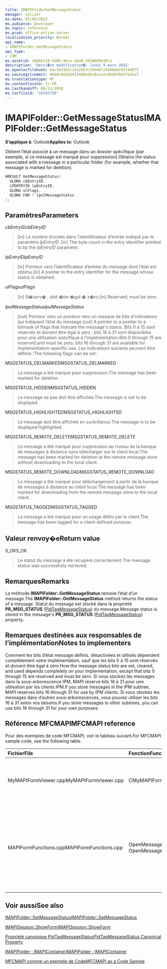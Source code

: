 ```yaml
---
title: IMAPIFolderGetMessageStatus
manager: soliver
ms.date: 03/09/2015
ms.audience: Developer
ms.topic: reference
ms.prod: office-online-server
localization_priority: Normal
api_name:
- IMAPIFolder.GetMessageStatus
api_type:
- COM
ms.assetid: 3ddbb129-5d6b-4eca-aba0-3620609ed0c1
description: 'Derni�re modification�: lundi 9 mars 2015'
ms.openlocfilehash: bac363183c15a2d53c15b46724266b6cb5744075
ms.sourcegitcommit: 9d60cd82b5413446e5bc8ace2cd689f683fb41a7
ms.translationtype: MT
ms.contentlocale: fr-FR
ms.lasthandoff: 06/11/2018
ms.locfileid: "19783736"
---
```

# <a name="imapifoldergetmessagestatus"></a><span data-ttu-id="a2e2e-103">IMAPIFolder::GetMessageStatus</span><span class="sxs-lookup"><span data-stu-id="a2e2e-103">IMAPIFolder::GetMessageStatus</span></span>

  
  
<span data-ttu-id="a2e2e-104">**S’applique à**: Outlook</span><span class="sxs-lookup"><span data-stu-id="a2e2e-104">**Applies to**: Outlook</span></span> 
  
<span data-ttu-id="a2e2e-105">Obtient l’état associé à un message dans un dossier spécifique (par exemple, si ce message est marqué pour suppression).</span><span class="sxs-lookup"><span data-stu-id="a2e2e-105">Obtains the status associated with a message in a particular folder (for example, whether that message is marked for deletion).</span></span>
  
```cpp
HRESULT GetMessageStatus(
  ULONG cbEntryID,
  LPENTRYID lpEntryID,
  ULONG ulFlags,
  ULONG FAR * lpulMessageStatus
);
```

## <a name="parameters"></a><span data-ttu-id="a2e2e-106">Paramètres</span><span class="sxs-lookup"><span data-stu-id="a2e2e-106">Parameters</span></span>

 <span data-ttu-id="a2e2e-107">_cbEntryID_</span><span class="sxs-lookup"><span data-stu-id="a2e2e-107">_cbEntryID_</span></span>
  
> <span data-ttu-id="a2e2e-108">[in] Le nombre d’octets dans l’identificateur d’entrée indiqué par le paramètre _lpEntryID_ .</span><span class="sxs-lookup"><span data-stu-id="a2e2e-108">[in] The byte count in the entry identifier pointed to by the  _lpEntryID_ parameter.</span></span> 
    
 <span data-ttu-id="a2e2e-109">_lpEntryID_</span><span class="sxs-lookup"><span data-stu-id="a2e2e-109">_lpEntryID_</span></span>
  
> <span data-ttu-id="a2e2e-110">[in] Pointeur vers l’identificateur d’entrée du message dont l’état est obtenu.</span><span class="sxs-lookup"><span data-stu-id="a2e2e-110">[in] A pointer to the entry identifier for the message whose status is obtained.</span></span>
    
 <span data-ttu-id="a2e2e-111">_ulFlags_</span><span class="sxs-lookup"><span data-stu-id="a2e2e-111">_ulFlags_</span></span>
  
> <span data-ttu-id="a2e2e-112">[in] R�serv� ; doit �tre �gal � z�ro.</span><span class="sxs-lookup"><span data-stu-id="a2e2e-112">[in] Reserved; must be zero.</span></span>
    
 <span data-ttu-id="a2e2e-113">_lpulMessageStatus_</span><span class="sxs-lookup"><span data-stu-id="a2e2e-113">_lpulMessageStatus_</span></span>
  
> <span data-ttu-id="a2e2e-114">[out] Pointeur vers un pointeur vers un masque de bits d’indicateurs qui indiquent l’état du message.</span><span class="sxs-lookup"><span data-stu-id="a2e2e-114">[out] A pointer to a pointer to a bitmask of flags that indicate the message's status.</span></span> <span data-ttu-id="a2e2e-115">Bits 0 à 15 sont réservés et doivent être égal à zéro ; bits 16 à 31 sont disponibles pour une utilisation spécifique à l’implémentation.</span><span class="sxs-lookup"><span data-stu-id="a2e2e-115">Bits 0 through 15 are reserved and must be zero; bits 16 through 31 are available for implementation-specific use.</span></span> <span data-ttu-id="a2e2e-116">Les indicateurs suivants peuvent être définis :</span><span class="sxs-lookup"><span data-stu-id="a2e2e-116">The following flags can be set:</span></span>
    
<span data-ttu-id="a2e2e-117">MSGSTATUS_DELMARKED</span><span class="sxs-lookup"><span data-stu-id="a2e2e-117">MSGSTATUS_DELMARKED</span></span> 
  
> <span data-ttu-id="a2e2e-118">Le message a été marqué pour suppression.</span><span class="sxs-lookup"><span data-stu-id="a2e2e-118">The message has been marked for deletion.</span></span>
    
<span data-ttu-id="a2e2e-119">MSGSTATUS_HIDDEN</span><span class="sxs-lookup"><span data-stu-id="a2e2e-119">MSGSTATUS_HIDDEN</span></span> 
  
> <span data-ttu-id="a2e2e-120">Le message ne pas doit être affichée.</span><span class="sxs-lookup"><span data-stu-id="a2e2e-120">The message is not to be displayed.</span></span> 
    
<span data-ttu-id="a2e2e-121">MSGSTATUS_HIGHLIGHTED</span><span class="sxs-lookup"><span data-stu-id="a2e2e-121">MSGSTATUS_HIGHLIGHTED</span></span> 
  
> <span data-ttu-id="a2e2e-122">Le message doit être affichée en surbrillance.</span><span class="sxs-lookup"><span data-stu-id="a2e2e-122">The message is to be displayed highlighted.</span></span>
    
<span data-ttu-id="a2e2e-123">MSGSTATUS_REMOTE_DELETE</span><span class="sxs-lookup"><span data-stu-id="a2e2e-123">MSGSTATUS_REMOTE_DELETE</span></span> 
  
> <span data-ttu-id="a2e2e-124">Le message a été marqué pour suppression au niveau de la banque de messages à distance sans télécharger sur le client local.</span><span class="sxs-lookup"><span data-stu-id="a2e2e-124">The message has been marked for deletion at the remote message store without downloading to the local client.</span></span>
    
<span data-ttu-id="a2e2e-125">MSGSTATUS_REMOTE_DOWNLOAD</span><span class="sxs-lookup"><span data-stu-id="a2e2e-125">MSGSTATUS_REMOTE_DOWNLOAD</span></span> 
  
> <span data-ttu-id="a2e2e-126">Le message a été marqué pour téléchargement à partir de la banque de messages à distance au client local.</span><span class="sxs-lookup"><span data-stu-id="a2e2e-126">The message has been marked for downloading from the remote message store to the local client.</span></span>
    
<span data-ttu-id="a2e2e-127">MSGSTATUS_TAGGED</span><span class="sxs-lookup"><span data-stu-id="a2e2e-127">MSGSTATUS_TAGGED</span></span> 
  
> <span data-ttu-id="a2e2e-128">Le message a été marqué pour un usage défini par le client.</span><span class="sxs-lookup"><span data-stu-id="a2e2e-128">The message has been tagged for a client-defined purpose.</span></span>
    
## <a name="return-value"></a><span data-ttu-id="a2e2e-129">Valeur renvoy�e</span><span class="sxs-lookup"><span data-stu-id="a2e2e-129">Return value</span></span>

<span data-ttu-id="a2e2e-130">S_OK</span><span class="sxs-lookup"><span data-stu-id="a2e2e-130">S_OK</span></span> 
  
> <span data-ttu-id="a2e2e-131">Le statut du message a été récupéré correctement.</span><span class="sxs-lookup"><span data-stu-id="a2e2e-131">The message status was successfully retrieved.</span></span>
    
## <a name="remarks"></a><span data-ttu-id="a2e2e-132">Remarques</span><span class="sxs-lookup"><span data-stu-id="a2e2e-132">Remarks</span></span>

<span data-ttu-id="a2e2e-133">La méthode **IMAPIFolder::GetMessageStatus** renvoie l’état d’un message.</span><span class="sxs-lookup"><span data-stu-id="a2e2e-133">The **IMAPIFolder::GetMessageStatus** method returns the status of a message.</span></span> <span data-ttu-id="a2e2e-134">Statut du message est stocké dans la propriété **PR_MSG_STATUS** ([PidTagMessageStatus](pidtagmessagestatus-canonical-property.md)) du message.</span><span class="sxs-lookup"><span data-stu-id="a2e2e-134">Message status is stored in the message's **PR_MSG_STATUS** ([PidTagMessageStatus](pidtagmessagestatus-canonical-property.md)) property.</span></span> 
  
## <a name="notes-to-implementers"></a><span data-ttu-id="a2e2e-135">Remarques destinées aux responsables de l’implémentation</span><span class="sxs-lookup"><span data-stu-id="a2e2e-135">Notes to implementers</span></span>

<span data-ttu-id="a2e2e-136">Comment les bits d’état message définis, désactivées et utilisés dépendent complètement votre implémentation, sauf que les bits 0 à 15 sont réservés et doivent être égal à zéro.</span><span class="sxs-lookup"><span data-stu-id="a2e2e-136">How the message status bits are set, cleared, and used depends completely on your implementation, except that bits 0 through 15 are reserved and must be zero.</span></span> <span data-ttu-id="a2e2e-137">Si vous stockez les messages dans la sous-arborescence IPM, MAPI réserve bits 16 à 31 pour une utilisation par les clients IPM.</span><span class="sxs-lookup"><span data-stu-id="a2e2e-137">If you store messages in the IPM subtree, MAPI reserves bits 16 through 31 for use by IPM clients.</span></span> <span data-ttu-id="a2e2e-138">Si vous stockez les messages dans d’autres sous-arborescences, vous pouvez utiliser les bits 16 à 31 selon vos besoins.</span><span class="sxs-lookup"><span data-stu-id="a2e2e-138">If you store messages in other subtrees, you can use bits 16 through 31 for your own purposes.</span></span>
  
## <a name="mfcmapi-reference"></a><span data-ttu-id="a2e2e-139">Référence MFCMAPI</span><span class="sxs-lookup"><span data-stu-id="a2e2e-139">MFCMAPI reference</span></span>

<span data-ttu-id="a2e2e-140">Pour des exemples de code MFCMAPI, voir le tableau suivant.</span><span class="sxs-lookup"><span data-stu-id="a2e2e-140">For MFCMAPI sample code, see the following table.</span></span>
  
|<span data-ttu-id="a2e2e-141">**Fichier**</span><span class="sxs-lookup"><span data-stu-id="a2e2e-141">**File**</span></span>|<span data-ttu-id="a2e2e-142">**Fonction**</span><span class="sxs-lookup"><span data-stu-id="a2e2e-142">**Function**</span></span>|<span data-ttu-id="a2e2e-143">**Commentaire**</span><span class="sxs-lookup"><span data-stu-id="a2e2e-143">**Comment**</span></span>|
|:-----|:-----|:-----|
|<span data-ttu-id="a2e2e-144">MyMAPIFormViewer.cpp</span><span class="sxs-lookup"><span data-stu-id="a2e2e-144">MyMAPIFormViewer.cpp</span></span>  <br/> |<span data-ttu-id="a2e2e-145">CMyMAPIFormViewer::GetNextMessage</span><span class="sxs-lookup"><span data-stu-id="a2e2e-145">CMyMAPIFormViewer::GetNextMessage</span></span>  <br/> |<span data-ttu-id="a2e2e-146">MFCMAPI utilise la méthode **IMAPIFolder::GetMessageStatus** pour obtenir l’état du message suivant s’affiche.</span><span class="sxs-lookup"><span data-stu-id="a2e2e-146">MFCMAPI uses the **IMAPIFolder::GetMessageStatus** method to get the status of the next message to be displayed.</span></span>  <br/> |
|<span data-ttu-id="a2e2e-147">MAPIFormFunctions.cpp</span><span class="sxs-lookup"><span data-stu-id="a2e2e-147">MAPIFormFunctions.cpp</span></span>  <br/> |<span data-ttu-id="a2e2e-148">OpenMessageNonModal et OpenMessageModal</span><span class="sxs-lookup"><span data-stu-id="a2e2e-148">OpenMessageNonModal and OpenMessageModal</span></span>  <br/> |<span data-ttu-id="a2e2e-149">MFCMAPI utilise la méthode **IMAPIFolder::GetMessageStatus** pour obtenir l’état du message à afficher à transmettre à la visionneuse de formulaire, qui est CMyMAPIFormViewer ou [IMAPISession::ShowForm](imapisession-showform.md).</span><span class="sxs-lookup"><span data-stu-id="a2e2e-149">MFCMAPI uses the **IMAPIFolder::GetMessageStatus** method to get the status of the message to be displayed to pass to the form viewer, which is either CMyMAPIFormViewer or [IMAPISession::ShowForm](imapisession-showform.md).</span></span>  <br/> |
   
## <a name="see-also"></a><span data-ttu-id="a2e2e-150">Voir aussi</span><span class="sxs-lookup"><span data-stu-id="a2e2e-150">See also</span></span>



[<span data-ttu-id="a2e2e-151">IMAPIFolder::SetMessageStatus</span><span class="sxs-lookup"><span data-stu-id="a2e2e-151">IMAPIFolder::SetMessageStatus</span></span>](imapifolder-setmessagestatus.md)
  
[<span data-ttu-id="a2e2e-152">IMAPISession::ShowForm</span><span class="sxs-lookup"><span data-stu-id="a2e2e-152">IMAPISession::ShowForm</span></span>](imapisession-showform.md)
  
[<span data-ttu-id="a2e2e-153">Propriété canonique PidTagMessageStatus</span><span class="sxs-lookup"><span data-stu-id="a2e2e-153">PidTagMessageStatus Canonical Property</span></span>](pidtagmessagestatus-canonical-property.md)
  
[<span data-ttu-id="a2e2e-154">IMAPIFolder : IMAPIContainer</span><span class="sxs-lookup"><span data-stu-id="a2e2e-154">IMAPIFolder : IMAPIContainer</span></span>](imapifolderimapicontainer.md)


[<span data-ttu-id="a2e2e-155">MFCMAPI comme un exemple de Code</span><span class="sxs-lookup"><span data-stu-id="a2e2e-155">MFCMAPI as a Code Sample</span></span>](mfcmapi-as-a-code-sample.md)

